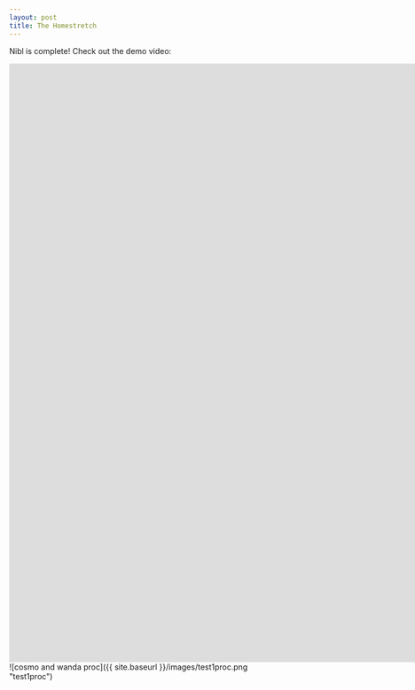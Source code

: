 ```yaml
---
layout: post
title: The Homestretch
---
```

Nibl is complete! Check out the demo video:
<iframe width="1920" height="1080" src="https://www.youtube.com/watch?v=A-N6Ukh959k&feature=youtu.be" frameborder="0" allowfullscreen></iframe>
![cosmo and wanda proc]({{ site.baseurl }}/images/test1proc.png "test1proc")
